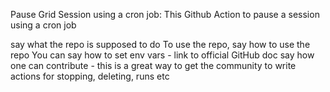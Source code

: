 
Pause Grid Session using a cron job:
This Github Action to pause a session using a cron job

say what the repo is supposed to do
To use the repo, 
say how to use the repo
You can 
say how to set env vars - link to official GitHub doc
say how one can contribute - this is a great way to get the community to write actions for stopping, deleting, runs etc
